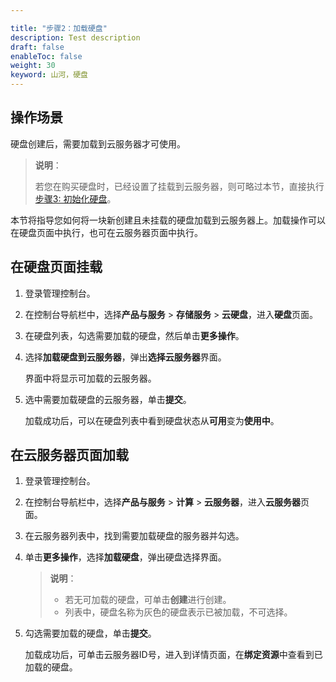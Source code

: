```yaml
---

title: "步骤2：加载硬盘"
description: Test description
draft: false
enableToc: false
weight: 30
keyword: 山河，硬盘
---
```


## 操作场景

硬盘创建后，需要加载到云服务器才可使用。

> **说明**：
>
> 若您在购买硬盘时，已经设置了挂载到云服务器，则可略过本节，直接执行[步骤3: 初始化硬盘](/storage/disk/quickstart/init/init_start/)。

本节将指导您如何将一块新创建且未挂载的硬盘加载到云服务器上。加载操作可以在硬盘页面中执行，也可在云服务器页面中执行。

## 在硬盘页面挂载

1. 登录管理控制台。<!--[控制台](https://console.yiqiyun.sd.cegn.cn/login)。-->

2. 在控制台导航栏中，选择**产品与服务** > **存储服务** > **云硬盘**，进入**硬盘**页面。

3. 在硬盘列表，勾选需要加载的硬盘，然后单击**更多操作**。

4. 选择**加载硬盘到云服务器**，弹出**选择云服务器**界面。

   界面中将显示可加载的云服务器。

5. 选中需要加载硬盘的云服务器，单击**提交**。

   加载成功后，可以在硬盘列表中看到硬盘状态从**可用**变为**使用中**。

## 在云服务器页面加载

1. 登录管理控制台。<!-- [控制台](https://console.yiqiyun.sd.cegn.cn/login)。-->

2. 在控制台导航栏中，选择**产品与服务** > **计算** > **云服务器**，进入**云服务器**页面。

3. 在云服务器列表中，找到需要加载硬盘的服务器并勾选。

4. 单击**更多操作**，选择**加载硬盘**，弹出硬盘选择界面。

   > **说明**：
   >
   > - 若无可加载的硬盘，可单击**创建**进行创建。
   > - 列表中，硬盘名称为灰色的硬盘表示已被加载，不可选择。

5. 勾选需要加载的硬盘，单击**提交**。

   加载成功后，可单击云服务器ID号，进入到详情页面，在**绑定资源**中查看到已加载的硬盘。

